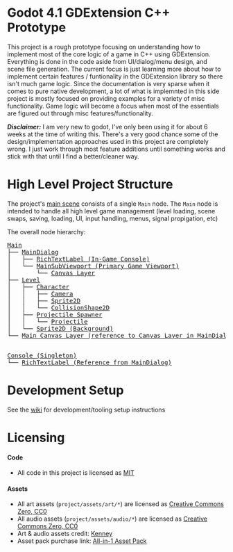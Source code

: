 # Godot 4.1 GDExtension C++ Prototype
 This project is a rough prototype focusing on understanding how to implement most of the core logic of a game in C++ using GDExtension. Everything is done in the code aside from UI/dialog/menu design, and scene file generation. The current focus is just learning more about how to implement certain features / funtionality in the GDExtension library so there isn't much game logic. Since the documentation is very sparse when it comes to pure native development, a lot of what is implemnted in this side project is mostly focused on providing examples for a variety of misc functionality. Game logic will become a focus when most of the essentials are figured out through misc features/functionality.

***Disclaimer:*** I am very new to godot, I've only been using it for about 6 weeks at the time of writing this. There's a very good chance some of the design/implementation approaches used in this project are completely wrong. I just work through most feature additions until something works and stick with that until I find a better/cleaner way.

# High Level Project Structure

The project's [main scene](./project/main.tscn) consists of a single `Main` node. The `Main` node is intended to handle all high level game management (level loading, scene swaps, saving, loading, UI, input handling, menus, signal propigation, etc)

The overall node hierarchy:

<div class="highlight highlight-html"> <pre>
<a href="./src/main.hpp" title="title">Main</a>
├── <a href="./src/ui/main_dialog.hpp" title="title">MainDialog</a>
│   ├── <a href="./project/assets/scenes/ui/dialogs/main_dialog.tscn" title="title">RichTextLabel (In-Game Console)</a>
│   └── <a href="./project/assets/scenes/ui/dialogs/main_dialog.tscn" title="title">MainSubViewport (Primary Game Viewport)</a>
│       └── <a href="./project/assets/scenes/ui/dialogs/main_dialog.tscn" title="title">Canvas Layer</a>
├── <a href="./src/core/level.hpp" title="title">Level</a>
│   ├── <a href="./src/nodes/character.cpp" title="title">Character</a>
│   │   ├── <a href="./src/nodes/camera.cpp" title="title">Camera</a>
│   │   ├── <a href="./src/nodes/character.cpp" title="title">Sprite2D</a>
│   │   └── <a href="./src/nodes/character.cpp" title="title">CollisionShape2D</a>
│   ├── <a href="./src/core/projectile_spawner.hpp" title="title">Projectile Spawner</a>
│   │   └── <a href="./src/nodes/projectile.cpp" title="title">Projectile</a>
│   └── <a href="./src/core/level.hpp" title="title">Sprite2D (Background)</a>
└── <a href="./src/core/main.hpp" title="title">Main Canvas Layer (reference to Canvas Layer in MainDialog)</a>
</p>
<a href="./src/singletons/console.hpp" title="title">Console (Singleton)</a>
└── <a href="./project/assets/scenes/ui/dialogs/main_dialog.tscn" title="title">RichTextLabel (Reference from MainDialog)</a>
</pre> </div>

# Development Setup
See the [wiki](https://github.com/vorlac/godot-roguelite/wiki) for development/tooling setup instructions

# Licensing
#### Code
* All code in this project is licensed as [MIT](./LICENSE)
#### Assets
* All art assets (`project/assets/art/*`) are licensed as [Creative Commons Zero, CC0](./project/assets/art/LICENSE)
* All audio assets (`project/assets/audio/*`) are licensed as [Creative Commons Zero, CC0](./project/assets/audio/LICENSE)
* Art & audio assets credit: [Kenney](www.kenney.nl)
* Asset pack purchase link: [All-in-1 Asset Pack](https://kenney.itch.io/kenney-game-assets)
